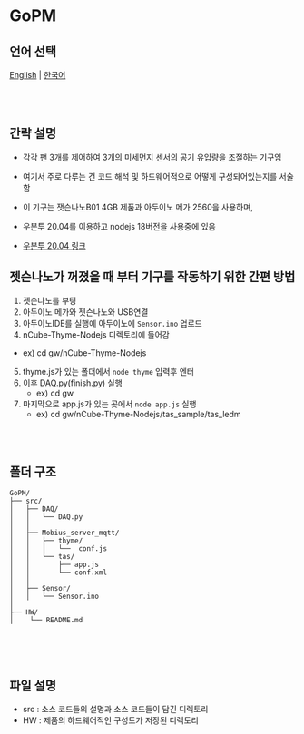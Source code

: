 # GoPM

## 언어 선택

[English](README.md) | [한국어](README_KR.md)

<br><br>

## 간략 설명
- 각각 팬 3개를 제어하여 3개의 미세먼지 센서의 공기 유입량을 조절하는 기구임
- 여기서 주로 다루는 건 코드 해석 및 하드웨어적으로 어떻게 구성되어있는지를 서술함

- 이 기구는 잿슨나노B01 4GB 제품과 아두이노 메가 2560을 사용하며,
- 우분투 20.04를 이용하고 nodejs 18버전을 사용중에 있음
- [우분투 20.04 링크](https://github.com/Qengineering/Jetson-Nano-Ubuntu-20-image)

## 젯슨나노가 꺼졌을 때 부터 기구를 작동하기 위한 간편 방법
1. 젯슨나노를 부팅
2. 아두이노 메가와 젯슨나노와 USB연결
3. 아두이노IDE를 실행에 아두이노에 `Sensor.ino` 업로드
4. nCube-Thyme-Nodejs 디렉토리에 들어감
  - ex) cd gw/nCube-Thyme-Nodejs
5. thyme.js가 있는 폴더에서 `node thyme` 입력후 엔터    
6. 이후 DAQ.py(finish.py) 실행
   - ex) cd gw
7. 마지막으로 app.js가 있는 곳에서 `node app.js` 실행
   - ex) cd gw/nCube-Thyme-Nodejs/tas_sample/tas_ledm

<br><br>

## 폴더 구조

```
GoPM/
├── src/
│   ├── DAQ/
│   │   └── DAQ.py
│   │
│   ├── Mobius_server_mqtt/
│   │   ├── thyme/
│   │   │   └──  conf.js
│   │   └── tas/
│   │       ├── app.js
│   │       └── conf.xml
│   │   
│   ├── Sensor/
│   │   └── Sensor.ino
│  
├── HW/
│    └── README.md  


```

<br><br>

## 파일 설명

- src : 소스 코드들의 설명과 소스 코드들이 담긴 디렉토리
- HW : 제품의 하드웨어적인 구성도가 저장된 디렉토리
